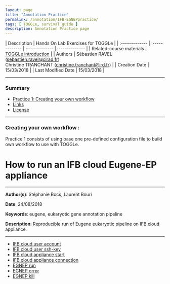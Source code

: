 ```yaml
---
layout: page
title: "Annotation Practice"
permalink: /annotation/IFB-EGNEPpractice/
tags: [ TOGGLe, survival guide ]
description: Annotation Practice page
---
```


| Description | Hands On Lab Exercises for TOGGLe |
| :------------- | :------------- | :------------- | :------------- |
| Related-course materials | [TOGGLe introduction](https://southgreenplatform.github.io/trainings//toggle/) |
| Authors | Sébastien RAVEL (sebastien.ravel@cirad.fr)<br/>Christine TRANCHANT (christine.tranchant@ird.fr)  |
| Creation Date | 15/03/2018 |
| Last Modified Date | 15/03/2018 |


-----------------------

### Summary

* [Practice 1: Creating your own workflow](#practice-1)
* [Links](#links)
* [License](#license)


-----------------------

<a name="practice-1"></a>
### Creating your own workflow :

Practice 1 consists of using  base one pre-defined configuration file to build own workflow to use with TOGGLe.

# How to run an IFB cloud Eugene-EP appliance

**************************
**Author(s)**: Stéphanie Bocs, Laurent Bouri

**Date**: 24/08/2018

**Keywords**: eugene, eukaryotic gene annotation pipeline

**Description**: Reproducible run of Eugene eukaryotic pipeline on IFB cloud appliance
**********

<!-- TOC depthFrom:2 depthTo:2 withLinks:1 updateOnSave:1 orderedList:0 -->

- [IFB cloud user account](#ifb-cloud-user-account)
- [IFB cloud user ssh-key](#ifb-cloud-user-ssh-key)
- [IFB cloud appliance start](#ifb-cloud-appliance-start)
- [IFB cloud appliance connection](#ifb-cloud-appliance-connection)
- [EGNEP run](#egnep-run)
- [EGNEP error](#egnep-error)
- [EGNEP kill](#egnep-kill)

<!-- /TOC -->

